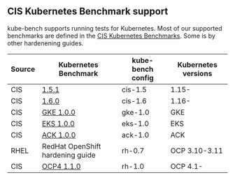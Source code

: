 
## CIS Kubernetes Benchmark support

kube-bench supports running tests for Kubernetes.
Most of our supported benchmarks are defined in the [CIS Kubernetes Benchmarks](https://www.cisecurity.org/benchmark/kubernetes/).
Some is by other hardenening guides.

| Source | Kubernetes Benchmark | kube-bench config | Kubernetes versions |
|---|---|---|---|
| CIS | [1.5.1](https://workbench.cisecurity.org/benchmarks/4892) | cis-1.5 | 1.15- |
| CIS | [1.6.0](https://workbench.cisecurity.org/benchmarks/4834) | cis-1.6 | 1.16- |
| CIS | [GKE 1.0.0](https://workbench.cisecurity.org/benchmarks/4536) | gke-1.0 | GKE |
| CIS | [EKS 1.0.0](https://workbench.cisecurity.org/benchmarks/5190) | eks-1.0 | EKS |
| CIS | [ACK 1.0.0](https://workbench.cisecurity.org/benchmarks/6467) | ack-1.0 | ACK |
| RHEL | RedHat OpenShift hardening guide | rh-0.7 | OCP 3.10-3.11 |
| CIS | [OCP4 1.1.0](https://workbench.cisecurity.org/benchmarks/6778) | rh-1.0 | OCP 4.1- |
